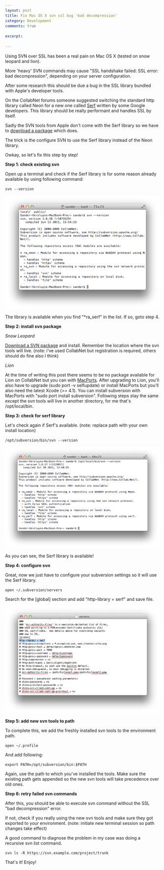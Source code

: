 ```yaml
---
layout: post
title: Fix Mac OS X svn ssl bug 'bad decompression'
category: Development
comments: true

excerpt: 

---
```


Using SVN over SSL has been a real pain on Mac OS X (tested on snow leopard and lion).

More 'heavy' SVN commands may cause "SSL handshake failed: SSL error: bad decompression", depending on your server configuration.

After some research this should be due a bug in the SSL library bundled with Apple's developer tools.

On the CollabNet forums someone suggested switching the standard http library called Neon for a new one called [Serf](http://code.google.com/p/serf/) written by some Google developers. This library should be really performant and handles SSL by itself.

Sadly the SVN tools from Apple don't come with the Serf library so we have to [download a package](http://subversion.apache.org/packages.html#osx) which does.

The trick is the configure SVN to use the Serf library instead of the Neon library.

Owkay, so let's fix this step by step!

**Step 1: check existing svn**

Open up a terminal and check if the Serf library is for some reason already available by using following command:

`svn --version`

![Check svn version](/static/2011/07/subversion-bug-screen1.png)

The library is available when you find "\*ra_serf" in the list. If so, goto step 4.

**Step 2: install svn package**

*Snow Leopard*

[Download a SVN package](http://subversion.apache.org/packages.html#osx) and install. Remember the location where the svn tools will live. (note: i've used CollabNet but registration is required, others should do fine also I think)

*Lion*

At the time of writing this post there seems to be no package available for Lion on CollabNet but you can with [MacPorts](http://www.macports.org/). After upgrading to Lion, you'll also have to upgrade (sudo port -v selfupdate) or install MacPorts but you'll also need the latest Xcode (>= 4.1). You can install subversion with MacPorts with "sudo port install subversion". Following steps stay the same except the svn tools will live in another directory, for me that's /opt/local/bin.

**Step 3: check for serf library**

Let's check again if Serf's available. (note: replace path with your own install location)

`/opt/subversion/bin/svn --version`

![Check svn version](/static/2011/07/subversion-bug-screen2.png)

As you can see, the Serf library is available!

**Step 4: configure svn**

Great, now we just have to configure your subversion settings so it will use the Serf library. 

`open ~/.subversion/servers`

Search for the [global] section and add "http-library = serf" and save file.

![Edit subversion servers config](/static/2011/07/subversion-bug-screen3.png)

**Step 5: add new svn tools to path**

To complete this, we add the freshly installed svn tools to the environment path.

`open ~/.profile`

And add following:

`export PATH=/opt/subversion/bin:$PATH`

Again, use the path to which you've installed the tools. Make sure the existing path gets appended so the new svn tools will take precedence over old ones.

**Step 6: retry failed svn commands**

After this, you should be able to execute svn command without the SSL "bad decompression" error.

If not, check if you really using the new svn tools and make sure they got exported to your environment. (note: initiate new terminal session so path changes take effect)

A good command to diagnose the problem in my case was doing a recursive svn list command.

`svn ls -R https://svn.example.com/project/trunk`

That's it! Enjoy!